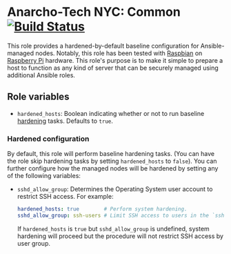 # Anarcho-Tech NYC: Common [![Build Status](https://travis-ci.org/AnarchoTechNYC/ansible-role-common.svg?branch=master)](https://travis-ci.org/AnarchoTechNYC/ansible-role-common)

This role provides a hardened-by-default baseline configuration for Ansible-managed nodes. Notably, this role has been tested with [Raspbian](https://www.raspbian.org/) on [Raspberry Pi](https://www.raspberrypi.org/) hardware. This role's purpose is to make it simple to prepare a host to function as any kind of server that can be securely managed using additional Ansible roles.

## Role variables

* `hardened_hosts`: Boolean indicating whether or not to run baseline [hardening](#hardened-configuration) tasks. Defaults to `true`.

### Hardened configuration

By default, this role will perform baseline hardening tasks. (You can have the role skip hardening tasks by setting `hardened_hosts` to `false`). You can further configure how the managed nodes will be hardened by setting any of the following variables:

* `sshd_allow_group`: Determines the Operating System user account to restrict SSH access. For example:
    ```yml
    hardened_hosts: true        # Perform system hardening.
    sshd_allow_group: ssh-users # Limit SSH access to users in the `ssh-users` group.
    ```
    If `hardened_hosts` is `true` but `sshd_allow_group` is undefined, system hardening will proceed but the procedure will not restrict SSH access by user group.
